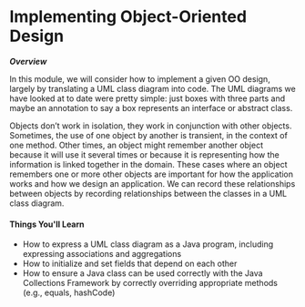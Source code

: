 # Implementing Object-Oriented Design

**_Overview_**

In this module, we will consider how to implement a given OO design, largely by translating a UML class diagram into code. The UML diagrams we have looked at to date were pretty simple: just boxes with three parts and maybe an annotation to say a box represents an interface or abstract class.

Objects don’t work in isolation, they work in conjunction with other objects. Sometimes, the use of one object by another is transient, in the context of one method. Other times, an object might remember another object because it will use it several times or because it is representing how the information is linked together in the domain. These cases where an object remembers one or more other objects are important for how the application works and how we design an application. We can record these relationships between objects by recording relationships between the classes in a UML class diagram.

#### Things You'll Learn

- How to express a UML class diagram as a Java program, including expressing associations and aggregations
- How to initialize and set fields that depend on each other
- How to ensure a Java class can be used correctly with the Java Collections Framework by correctly overriding appropriate methods (e.g., equals, hashCode)